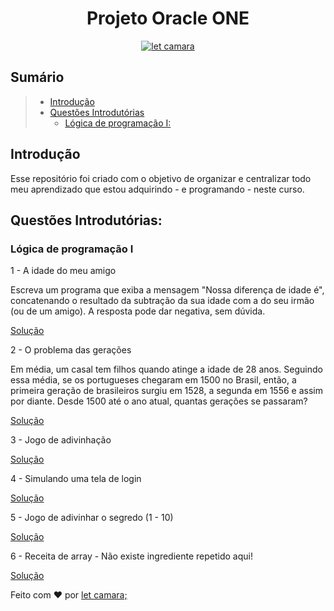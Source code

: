 <h1 align="center">
  Projeto Oracle ONE
</h1>


<p align="center">
  <a href="https://www.linkedin.com/in/letcamara">
    <img align="center" src="https://img.shields.io/badge/feito%20por-let%20camara;-blue" alt="let camara" border="0">
  </a>
</p>

## Sumário

> * [Introdução](#introdução)
> * [Questões Introdutórias](#questões-introdutórias)
>   * [Lógica de programação I:](#lógica-de-programação-I)


## Introdução

Esse repositório foi criado com o objetivo de organizar e centralizar todo meu aprendizado que estou adquirindo - e programando - neste curso.

## Questões Introdutórias:

### Lógica de programação I

1 - A idade do meu amigo

Escreva um programa que exiba a mensagem "Nossa diferença de idade é", concatenando o resultado da subtração da sua idade com a do seu irmão (ou de um amigo). A resposta pode dar negativa, sem dúvida. 

[Solução](logica-programacao-1%20/logica-programacao1.js)

2 - O problema das gerações

Em média, um casal tem filhos quando atinge a idade de 28 anos. Seguindo essa média, se os portugueses chegaram em 1500 no Brasil, então, a primeira geração de brasileiros surgiu em 1528, a segunda em 1556 e assim por diante. Desde 1500 até o ano atual, quantas gerações se passaram?

[Solução](logica-programacao-1%20/logica-programacao2.js)

3 - Jogo de adivinhação

[Solução](logica-programacao-1%20/logica-programacao3.js)

4 - Simulando uma tela de login

[Solução](logica-programacao-1%20/logica-programacao4.js)

5 - Jogo de adivinhar o segredo (1 - 10)

[Solução](logica-programacao-1%20/logica-programacao5.html)

6 - Receita de array - Não existe ingrediente repetido aqui!

[Solução](logica-programacao-1%20/logica-programacao6.html)


Feito com ♥ por [let camara;](https://www.linkedin.com/in/letcamara)
